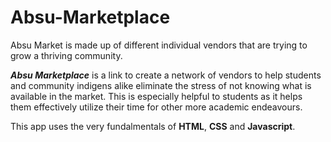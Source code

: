 # Absu-Marketplace
Absu Market is made up of different individual vendors that are trying to grow a thriving community. 

**_Absu Marketplace_** is a link to create a network of vendors to help students and community indigens alike eliminate the stress of not knowing what is available in the market. This is especially helpful to students as it helps them effectively utilize their time for other more academic endeavours.

This app uses the very fundalmentals of **HTML**, **CSS** and **Javascript**.
